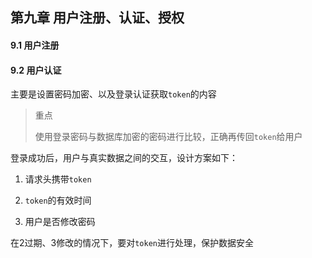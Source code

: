 ## 第九章 用户注册、认证、授权

#### 9.1 用户注册

#### 9.2 用户认证

主要是设置密码加密、以及登录认证获取`token`的内容

> 重点
> 
> 使用登录密码与数据库加密的密码进行比较，正确再传回`token`给用户

登录成功后，用户与真实数据之间的交互，设计方案如下：

1. 请求头携带`token`

2. `token`的有效时间

3. 用户是否修改密码

在2过期、3修改的情况下，要对`token`进行处理，保护数据安全
